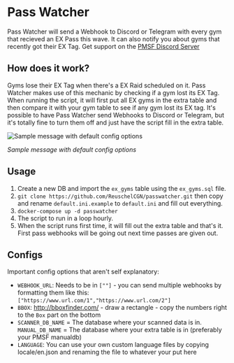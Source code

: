 # Pass Watcher
Pass Watcher will send a Webhook to Discord or Telegram with every gym that recieved an EX Pass this wave. It can also notify you about gyms that recently got their EX Tag.
Get support on the [PMSF Discord Server](https://discord.gg/URp4zMP)

## How does it work?
Gyms lose their EX Tag when there's a EX Raid scheduled on it. Pass Watcher makes use of this mechanic by checking if a gym lost its EX Tag. When running the script, it will first put all EX gyms in the extra table and then compare it with your gym table to see if any gym lost its EX tag.
It's possible to have Pass Watcher send Webhooks to Discord or Telegram, but it's totally fine to turn them off and just have the script fill in the extra table.


![Sample message with default config options](https://i.imgur.com/ujixheG.png)

*Sample message with default config options*

## Usage
1. Create a new DB and import the `ex_gyms` table using the `ex_gyms.sql` file.
2. `git clone https://github.com/ReuschelCGN/passwatcher.git` then copy and rename `default.ini.example` to `default.ini` and fill out everything.
3. `docker-compose up -d passwatcher`
4. The script to run in a loop hourly.
5. When the script runs first time, it will fill out the extra table and that's it. First pass webhooks will be going out next time passes are given out.

## Configs
Important config options that aren't self explanatory:
- `WEBHOOK_URL`: Needs to be in `[""]` - you can send multiple webhooks by formatting them like this: `["https://www.url.com/1","https://www.url.com/2"]`
- `BBOX`: http://bboxfinder.com/ - draw a rectangle - copy the numbers right to the `Box` part on the bottom
- `SCANNER_DB_NAME` = The database where your scanned data is in. `MANUAL_DB_NAME` = The database where your extra table is in (preferably your PMSF manualdb)
- `LANGUAGE`: You can use your own custom language files by copying locale/en.json and renaming the file to whatever your put here

